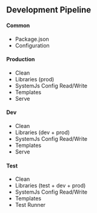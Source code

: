## Development Pipeline

#### Common
* Package.json
* Configuration

#### Production
* Clean
* Libraries (prod)
* SystemJs Config Read/Write
* Templates
* Serve

#### Dev
* Clean
* Libraries (dev + prod)
* SystemJs Config Read/Write
* Templates
* Serve

#### Test
* Clean
* Libraries (test + dev + prod)
* SystemJs Config Read/Write
* Templates
* Test Runner